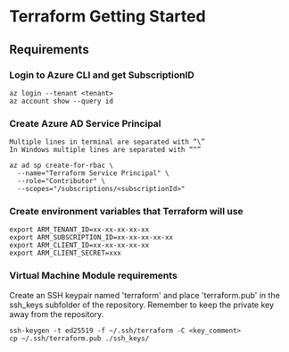 # Terraform Getting Started

## Requirements

### Login to Azure CLI and get SubscriptionID
```
az login --tenant <tenant>
az account show --query id
```
### Create Azure AD Service Principal
```
Multiple lines in terminal are separated with “\”
In Windows multiple lines are separated with “^”
```
```
az ad sp create-for-rbac \
  --name="Terraform Service Principal" \
  --role="Contributor" \
  --scopes="/subscriptions/<subscriptionId>"
```
### Create environment variables that Terraform will use
```
export ARM_TENANT_ID=xx-xx-xx-xx-xx
export ARM_SUBSCRIPTION_ID=xx-xx-xx-xx-xx
export ARM_CLIENT_ID=xx-xx-xx-xx-xx
export ARM_CLIENT_SECRET=xxx
```
### Virtual Machine Module requirements
Create an SSH keypair named 'terraform' and place 'terraform.pub' in the ssh_keys subfolder of the repository. Remember to keep the private key away from the repository.
```
ssh-keygen -t ed25519 -f ~/.ssh/terraform -C <key_comment>
cp ~/.ssh/terraform.pub ./ssh_keys/
```